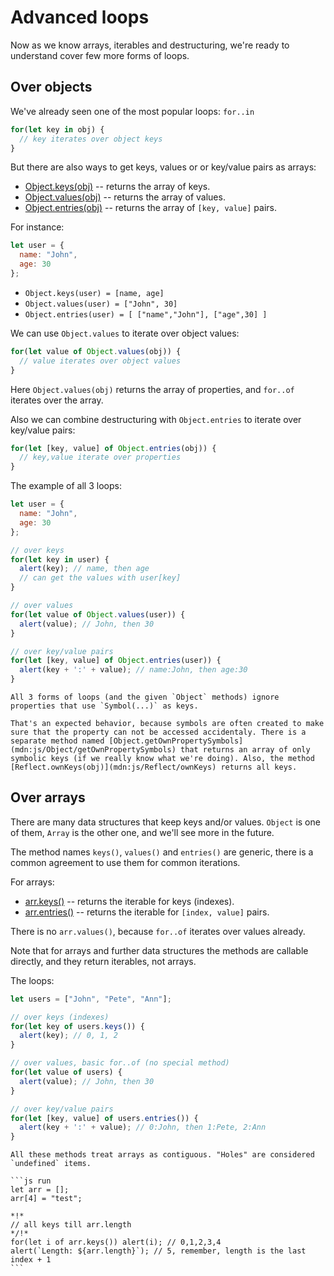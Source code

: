 
# Advanced loops

Now as we know arrays, iterables and destructuring, we're ready to understand cover few more forms of loops.


## Over objects

We've already seen one of the most popular loops: `for..in`

```js
for(let key in obj) {
  // key iterates over object keys
}
```

But there are also ways to get keys, values or or key/value pairs as arrays:

- [Object.keys(obj)](mdn:js/Object/keys) -- returns the array of keys.
- [Object.values(obj)](mdn:js/Object/values) -- returns the array of values.
- [Object.entries(obj)](mdn:js/Object/entries) -- returns the array of `[key, value]` pairs.

For instance:

```js 
let user = {
  name: "John",
  age: 30
};
```

- `Object.keys(user) = [name, age]`
- `Object.values(user) = ["John", 30]`
- `Object.entries(user) = [ ["name","John"], ["age",30] ]`


We can use `Object.values` to iterate over object values:

```js
for(let value of Object.values(obj)) {
  // value iterates over object values
}
```

Here `Object.values(obj)` returns the array of properties, and `for..of` iterates over the array.

Also we can combine destructuring with `Object.entries` to iterate over key/value pairs:

```js
for(let [key, value] of Object.entries(obj)) {
  // key,value iterate over properties
}
```

The example of all 3 loops:

```js run
let user = { 
  name: "John", 
  age: 30 
};

// over keys
for(let key in user) {
  alert(key); // name, then age
  // can get the values with user[key]
}

// over values
for(let value of Object.values(user)) {
  alert(value); // John, then 30
}

// over key/value pairs
for(let [key, value] of Object.entries(user)) {
  alert(key + ':' + value); // name:John, then age:30
}
```


```smart header="The loops ignore symbolic properties"
All 3 forms of loops (and the given `Object` methods) ignore properties that use `Symbol(...)` as keys. 

That's an expected behavior, because symbols are often created to make sure that the property can not be accessed accidentaly. There is a separate method named [Object.getOwnPropertySymbols](mdn:js/Object/getOwnPropertySymbols) that returns an array of only symbolic keys (if we really know what we're doing). Also, the method [Reflect.ownKeys(obj)](mdn:js/Reflect/ownKeys) returns all keys.
```

## Over arrays

There are many data structures that keep keys and/or values. `Object` is one of them, `Array` is the other one, and we'll see more in the future.

The method names `keys()`, `values()` and `entries()` are generic, there is a common agreement to use them for common iterations.

For arrays:

- [arr.keys()](mdn:js/Array/keys) -- returns the iterable for keys (indexes).
- [arr.entries()](mdn:js/Array/entries) -- returns the iterable for `[index, value]` pairs.

There is no `arr.values()`, because `for..of` iterates over values already.

Note that for arrays and further data structures the methods are callable directly, and they return iterables, not arrays.

The loops:

```js run
let users = ["John", "Pete", "Ann"];

// over keys (indexes)
for(let key of users.keys()) {
  alert(key); // 0, 1, 2
}

// over values, basic for..of (no special method)
for(let value of users) {
  alert(value); // John, then 30
}

// over key/value pairs
for(let [key, value] of users.entries()) {
  alert(key + ':' + value); // 0:John, then 1:Pete, 2:Ann
}
```

````smart header="No holes"
All these methods treat arrays as contiguous. "Holes" are considered `undefined` items.

```js run
let arr = [];
arr[4] = "test";

*!*
// all keys till arr.length
*/!*
for(let i of arr.keys()) alert(i); // 0,1,2,3,4
alert(`Length: ${arr.length}`); // 5, remember, length is the last index + 1
```

````






